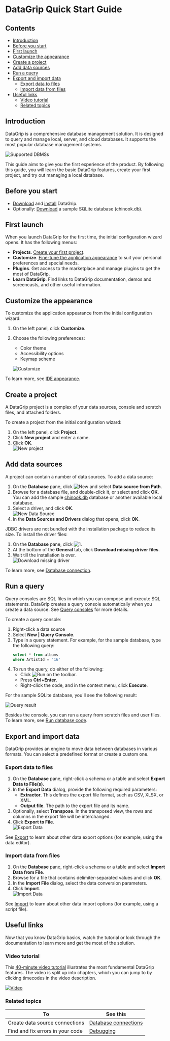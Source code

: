 # DataGrip Quick Start Guide

## Contents

- [Introduction](#introduction)
- [Before you start](#before-you-start)
- [First launch](#first-launch)
- [Customize the appearance](#customize-the-appearance)
- [Create a project](#create-a-project)
- [Add data sources](#add-data-sources)
- [Run a query](#run-a-query)
- [Export and import data](#export-and-import-data)
  - [Export data to files](#export-data-to-files)
  - [Import data from files](#import-data-from-files)
- [Useful links](#useful-links)
  - [Video tutorial](#video-tutorial)
  - [Related topics](#related-topics)

## Introduction<a id="introduction"></a>

DataGrip is a comprehensive database management solution. It is designed to query and manage local, server, and cloud databases. It supports the most popular database management systems.

![Supported DBMSs](./media1/supportedDBMS.png)

This guide aims to give you the first experience of the product. By following this guide, you will learn the basic DataGrip features, create your first project, and try out managing a local database.

## Before you start<a id="before-you-start"></a>

- [Download](https://www.jetbrains.com/datagrip/download) and [install](https://www.jetbrains.com/help/datagrip/2021.2/installation-guide.html) DataGrip.
- Optionally: [Download](https://drive.google.com/file/d/1iJHTQ-TDXjvFUBS3yGvOlZVpBgArAygA/view?usp=sharing) a sample SQLite database (chinook.db).<a id="sample"></a>

## First launch<a id="first-launch"></a>

When you launch DataGrip for the first time, the initial configuration wizard opens. It has the following menus:

- **Projects**. [Create your first project](#create-a-project).
- **Customize**. [Fine-tune the application appearance](#customize-the-appearance) to suit your personal preferences and special needs.
- **Plugins**. Get access to the marketplace and manage plugins to get the most of DataGrip.
- **Learn DataGrip**. Find links to DataGrip documentation, demos and screencasts, and other useful information.

## Customize the appearance<a id="customize-the-appearance"></a>

To customize the application appearance from the initial configuration wizard:

1. On the left panel, click **Customize**.
2. Choose the following preferences:
    - Color theme
    - Accessibility options
    - Keymap scheme

    ![Customize](./media1/customize.png)

To learn more, see [IDE appearance](https://www.jetbrains.com/help/datagrip/2021.2/guided-tour-around-the-user-interface.html).

## Create a project<a id="create-a-project"></a>

A DataGrip project is a complex of your data sources, console and scratch files, and attached folders.

To create a project from the initial configuration wizard:

1. On the left panel, click **Project**.
2. Click **New project** and enter a name.
3. Click **OK**.<br>
![New project](./media1/project.png)

## Add data sources<a id="add-data-sources"></a>

A project can contain a number of data sources. To add a data source:

1. On the **Database** pane, click ![New](./media1/add.svg) and select **Data source from Path**.
2. Browse for a database file, and double-click it, or select and click **OK**. You can add the sample [chinook.db](#sample) database or another available local database.
3. Select a driver, and click **OK**.<br>
![New Data Source](./media1/selectbd.png)
4. In the **Data Sources and Drivers** dialog that opens, click **OK**.

JDBC drivers are not bundled with the installation package to reduce its size. To install the driver files:

1. On the **Database** pane, click ![1](./media1/database.svg).
2. At the bottom of the **General** tab, click **Download missing driver files**.
3. Wait till the installation is over.<br>
![Download missing driver](./media1/downloaddriver.png)

To learn more, see [Database connection](https://www.jetbrains.com/help/datagrip/2021.2/connecting-to-a-database.html).

## Run a query<a id="run-a-query"></a>

Query consoles are SQL files in which you can compose and execute SQL statements. DataGrip creates a query console automatically when you create a data source. See [Query consoles](https://www.jetbrains.com/help/datagrip/working-with-database-consoles.html) for more details.

To create a query console:

1. Right-click a data source
2. Select **New | Query Console**.
3. Type in a query statement. For example, for the sample database, type the following query:
    ```sql
    select * from albums
    where ArtistId = '16'
    ```
4. To run the query, do either of the following:
    - Click ![Run](./media1/run.svg) on the toolbar.
    - Press **Ctrl+Enter**.
    - Right-click the code, and in the context menu, click **Execute**.
  
For the sample SQLite database, you'll see the following result:

![Query result](./media1/result.png)

Besides the console, you can run a query from scratch files and user files. To learn more, see [Run database code](https://www.jetbrains.com/help/datagrip/run-a-query.html).

## Export and import data<a id="export-and-import-data"></a>

DataGrip provides an engine to move data between databases in various formats. You can select a predefined format or create a custom one.

### Export data to files<a id="export-data-to-files"></a>

1. On the **Database** pane, right-click a schema or a table and select **Export Data to File(s)**.
2. In the **Export Data** dialog, provide the following required parameters:
    - **Extractor**. This defines the export file format, such as CSV, XLSX, or XML.
    - **Output file**. The path to the export file and its name.
3. Optionally, select **Transpose**. In the transposed view, the rows and columns in the export file will be interchanged.
4. Click **Export to File**.<br>
![Export Data](./media1/exportdata.png)

See [Export](https://www.jetbrains.com/help/datagrip/2021.2/export-data.html) to learn about other data export options (for example, using the data editor).

### Import data from files<a id="import-data-from-files"></a>

1. On the **Database** pane, right-click a schema or a table and select **Import Data from File**.
2. Browse for a file that contains delimiter-separated values and click **OK**.
3. In the **Import File** dialog, select the data conversion parameters.
4. Click **Import**.<br>
![Import Data](./media1/importdata.png)

See [Import](https://www.jetbrains.com/help/datagrip/2021.2/import-data.html) to learn about other data import options (for example, using a script file).

## Useful links<a id="useful-links"></a>

Now that you know DataGrip basics, watch the tutorial or look through the documentation to learn more and get the most of the solution.

### Video tutorial<a id="video-tutorial"></a>

This [40-minute video tutorial](https://www.youtube.com/watch?v=U5SOD-eeK50) illustrates the most fundamental DataGrip features. The video is split up into chapters, which you can jump to by clicking timecodes in the video description.

 <a href="https://www.youtube.com/watch?v=U5SOD-eeK50" rel="Video">![Video](./media1/video.png)</a>

### Related topics<a id="related-topics"></a>

|To                             |See this                       |
|-------------------------------|-------------------------------|
|Create data source connections    |[Database connections](https://www.jetbrains.com/help/datagrip/2021.2/connecting-to-a-database.html)|
|Find and fix errors in your code|[Debugging](https://www.jetbrains.com/help/datagrip/2021.2/debugging-code.html)|
